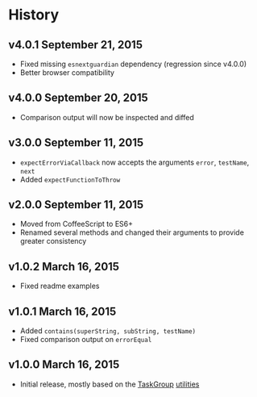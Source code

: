 # History

## v4.0.1 September 21, 2015
- Fixed missing `esnextguardian` dependency (regression since v4.0.0)
- Better browser compatibility

## v4.0.0 September 20, 2015
- Comparison output will now be inspected and diffed

## v3.0.0 September 11, 2015
- `expectErrorViaCallback` now accepts the arguments `error`, `testName`, `next`
- Added `expectFunctionToThrow`

## v2.0.0 September 11, 2015
- Moved from CoffeeScript to ES6+
- Renamed several methods and changed their arguments to provide greater consistency

## v1.0.2 March 16, 2015
- Fixed readme examples

## v1.0.1 March 16, 2015
- Added `contains(superString, subString, testName)`
- Fixed comparison output on `errorEqual`

## v1.0.0 March 16, 2015
- Initial release, mostly based on the [TaskGroup](https://github.com/bevry/taskgroup) [utilities](https://github.com/bevry/taskgroup/blob/1ade5d54af699684ea411370e95a8293ed901b81/src/test/util.coffee)
